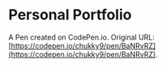 # Personal Portfolio

A Pen created on CodePen.io. Original URL: [https://codepen.io/chukky9/pen/BaNRvRZ](https://codepen.io/chukky9/pen/BaNRvRZ).


